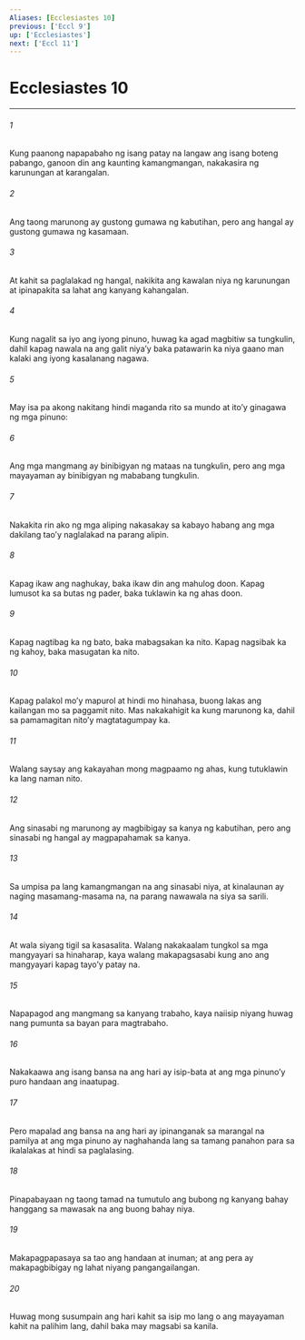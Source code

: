 ```yaml
---
Aliases: [Ecclesiastes 10]
previous: ['Eccl 9']
up: ['Ecclesiastes']
next: ['Eccl 11']
---
```

# Ecclesiastes 10

***

###### 1
Kung paanong napapabaho ng isang patay na langaw ang isang boteng pabango, ganoon din ang kaunting kamangmangan, nakakasira ng karunungan at karangalan. 

###### 2
Ang taong marunong ay gustong gumawa ng kabutihan, pero ang hangal ay gustong gumawa ng kasamaan. 

###### 3
At kahit sa paglalakad ng hangal, nakikita ang kawalan niya ng karunungan at ipinapakita sa lahat ang kanyang kahangalan. 

###### 4
Kung nagalit sa iyo ang iyong pinuno, huwag ka agad magbitiw sa tungkulin, dahil kapag nawala na ang galit niyaʼy baka patawarin ka niya gaano man kalaki ang iyong kasalanang nagawa. 

###### 5
May isa pa akong nakitang hindi maganda rito sa mundo at itoʼy ginagawa ng mga pinuno: 

###### 6
Ang mga mangmang ay binibigyan ng mataas na tungkulin, pero ang mga mayayaman ay binibigyan ng mababang tungkulin. 

###### 7
Nakakita rin ako ng mga aliping nakasakay sa kabayo habang ang mga dakilang taoʼy naglalakad na parang alipin. 

###### 8
Kapag ikaw ang naghukay, baka ikaw din ang mahulog doon. Kapag lumusot ka sa butas ng pader, baka tuklawin ka ng ahas doon. 

###### 9
Kapag nagtibag ka ng bato, baka mabagsakan ka nito. Kapag nagsibak ka ng kahoy, baka masugatan ka nito. 

###### 10
Kapag palakol moʼy mapurol at hindi mo hinahasa, buong lakas ang kailangan mo sa paggamit nito. Mas nakakahigit ka kung marunong ka, dahil sa pamamagitan nitoʼy magtatagumpay ka. 

###### 11
Walang saysay ang kakayahan mong magpaamo ng ahas, kung tutuklawin ka lang naman nito. 

###### 12
Ang sinasabi ng marunong ay magbibigay sa kanya ng kabutihan, pero ang sinasabi ng hangal ay magpapahamak sa kanya. 

###### 13
Sa umpisa pa lang kamangmangan na ang sinasabi niya, at kinalaunan ay naging masamang-masama na, na parang nawawala na siya sa sarili. 

###### 14
At wala siyang tigil sa kasasalita. Walang nakakaalam tungkol sa mga mangyayari sa hinaharap, kaya walang makapagsasabi kung ano ang mangyayari kapag tayoʼy patay na. 

###### 15
Napapagod ang mangmang sa kanyang trabaho, kaya naiisip niyang huwag nang pumunta sa bayan para magtrabaho. 

###### 16
Nakakaawa ang isang bansa na ang hari ay isip-bata at ang mga pinunoʼy puro handaan ang inaatupag. 

###### 17
Pero mapalad ang bansa na ang hari ay ipinanganak sa marangal na pamilya at ang mga pinuno ay naghahanda lang sa tamang panahon para sa ikalalakas at hindi sa paglalasing. 

###### 18
Pinapabayaan ng taong tamad na tumutulo ang bubong ng kanyang bahay hanggang sa mawasak na ang buong bahay niya. 

###### 19
Makapagpapasaya sa tao ang handaan at inuman; at ang pera ay makapagbibigay ng lahat niyang pangangailangan. 

###### 20
Huwag mong susumpain ang hari kahit sa isip mo lang o ang mayayaman kahit na palihim lang, dahil baka may magsabi sa kanila.
